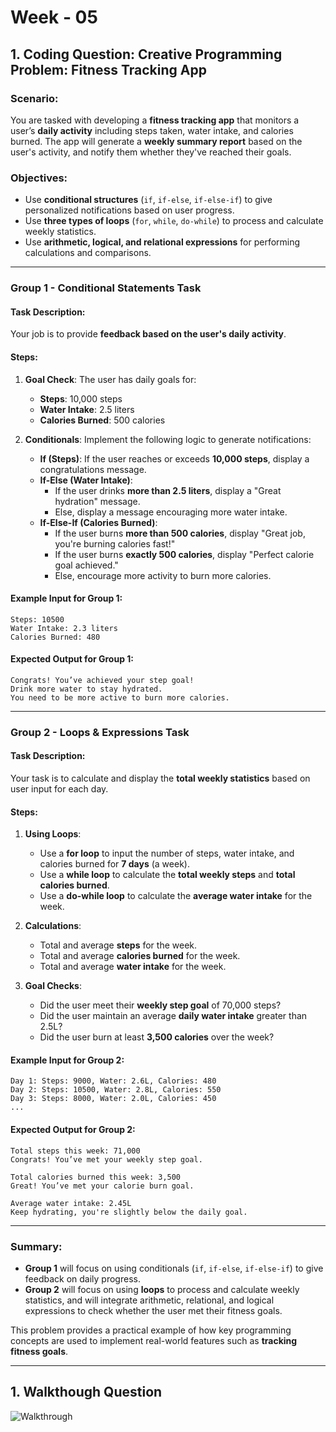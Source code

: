 # Week - 05 

## 1. Coding Question: Creative Programming Problem: Fitness Tracking App

### Scenario:

You are tasked with developing a **fitness tracking app** that monitors a user’s **daily activity** including steps taken, water intake, and calories burned. The app will generate a **weekly summary report** based on the user's activity, and notify them whether they've reached their goals.

### Objectives:
- Use **conditional structures** (`if`, `if-else`, `if-else-if`) to give personalized notifications based on user progress.
- Use **three types of loops** (`for`, `while`, `do-while`) to process and calculate weekly statistics.
- Use **arithmetic, logical, and relational expressions** for performing calculations and comparisons.

---

### Group 1 - Conditional Statements Task

#### Task Description:
Your job is to provide **feedback based on the user's daily activity**.

#### Steps:
1. **Goal Check**: The user has daily goals for:
   - **Steps**: 10,000 steps
   - **Water Intake**: 2.5 liters
   - **Calories Burned**: 500 calories

2. **Conditionals**: Implement the following logic to generate notifications:
   - **If (Steps)**: If the user reaches or exceeds **10,000 steps**, display a congratulations message.
   - **If-Else (Water Intake)**: 
     - If the user drinks **more than 2.5 liters**, display a "Great hydration" message.
     - Else, display a message encouraging more water intake.
   - **If-Else-If (Calories Burned)**:
     - If the user burns **more than 500 calories**, display "Great job, you're burning calories fast!"
     - If the user burns **exactly 500 calories**, display "Perfect calorie goal achieved."
     - Else, encourage more activity to burn more calories.

#### Example Input for Group 1:

```text
Steps: 10500
Water Intake: 2.3 liters
Calories Burned: 480
```

#### Expected Output for Group 1:

```text
Congrats! You’ve achieved your step goal!
Drink more water to stay hydrated.
You need to be more active to burn more calories.
```

---

### Group 2 - Loops & Expressions Task

#### Task Description:
Your task is to calculate and display the **total weekly statistics** based on user input for each day.

#### Steps:
1. **Using Loops**:
   - Use a **for loop** to input the number of steps, water intake, and calories burned for **7 days** (a week).
   - Use a **while loop** to calculate the **total weekly steps** and **total calories burned**.
   - Use a **do-while loop** to calculate the **average water intake** for the week.

2. **Calculations**:
   - Total and average **steps** for the week.
   - Total and average **calories burned** for the week.
   - Total and average **water intake** for the week.

3. **Goal Checks**:
   - Did the user meet their **weekly step goal** of 70,000 steps?
   - Did the user maintain an average **daily water intake** greater than 2.5L?
   - Did the user burn at least **3,500 calories** over the week?

#### Example Input for Group 2:

```text
Day 1: Steps: 9000, Water: 2.6L, Calories: 480
Day 2: Steps: 10500, Water: 2.8L, Calories: 550
Day 3: Steps: 8000, Water: 2.0L, Calories: 450
...
```

#### Expected Output for Group 2:

```text
Total steps this week: 71,000
Congrats! You’ve met your weekly step goal.

Total calories burned this week: 3,500
Great! You’ve met your calorie burn goal.

Average water intake: 2.45L
Keep hydrating, you're slightly below the daily goal.
```

---

### Summary:

- **Group 1** will focus on using conditionals (`if`, `if-else`, `if-else-if`) to give feedback on daily progress.
- **Group 2** will focus on using **loops** to process and calculate weekly statistics, and will integrate arithmetic, relational, and logical expressions to check whether the user met their fitness goals.

This problem provides a practical example of how key programming concepts are used to implement real-world features such as **tracking fitness goals**.

--- 

## 1. Walkthough Question

![Walkthrough](https://github.com/user-attachments/assets/7d16cfed-39d0-4fd8-9532-696092e35f87)

